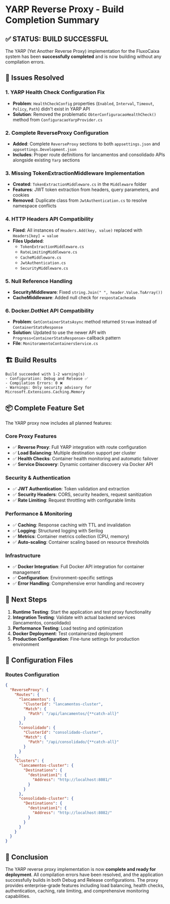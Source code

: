 # YARP Reverse Proxy - Build Completion Summary

## ✅ STATUS: BUILD SUCCESSFUL

The YARP (Yet Another Reverse Proxy) implementation for the FluxoCaixa system has been **successfully completed** and is now building without any compilation errors.

## 🔧 Issues Resolved

### 1. YARP Health Check Configuration Fix
- **Problem**: `HealthCheckConfig` properties (`Enabled`, `Interval`, `Timeout`, `Policy`, `Path`) didn't exist in YARP API
- **Solution**: Removed the problematic `ObterConfiguracaoHealthCheck()` method from `ConfiguracaoYarpProvider.cs`

### 2. Complete ReverseProxy Configuration
- **Added**: Complete `ReverseProxy` sections to both `appsettings.json` and `appsettings.Development.json`
- **Includes**: Proper route definitions for lancamentos and consolidado APIs alongside existing `Yarp` sections

### 3. Missing TokenExtractionMiddleware Implementation
- **Created**: `TokenExtractionMiddleware.cs` in the `Middleware` folder
- **Features**: JWT token extraction from headers, query parameters, and cookies
- **Removed**: Duplicate class from `JwtAuthentication.cs` to resolve namespace conflicts

### 4. HTTP Headers API Compatibility
- **Fixed**: All instances of `Headers.Add(key, value)` replaced with `Headers[key] = value`
- **Files Updated**:
  - `TokenExtractionMiddleware.cs`
  - `RateLimitingMiddleware.cs`
  - `CacheMiddleware.cs`
  - `JwtAuthentication.cs`
  - `SecurityMiddleware.cs`

### 5. Null Reference Handling
- **SecurityMiddleware**: Fixed `string.Join(" ", header.Value.ToArray())`
- **CacheMiddleware**: Added null check for `respostaCacheada`

### 6. Docker.DotNet API Compatibility
- **Problem**: `GetContainerStatsAsync` method returned `Stream` instead of `ContainerStatsResponse`
- **Solution**: Updated to use the newer API with `Progress<ContainerStatsResponse>` callback pattern
- **File**: `MonitoramentoContainersService.cs`

## 🏗️ Build Results

```
Build succeeded with 1-2 warning(s)
- Configuration: Debug and Release ✅
- Compilation Errors: 0 ❌
- Warnings: Only security advisory for Microsoft.Extensions.Caching.Memory
```

## 📦 Complete Feature Set

The YARP proxy now includes all planned features:

### Core Proxy Features
- ✅ **Reverse Proxy**: Full YARP integration with route configuration
- ✅ **Load Balancing**: Multiple destination support per cluster
- ✅ **Health Checks**: Container health monitoring and automatic failover
- ✅ **Service Discovery**: Dynamic container discovery via Docker API

### Security & Authentication
- ✅ **JWT Authentication**: Token validation and extraction
- ✅ **Security Headers**: CORS, security headers, request sanitization
- ✅ **Rate Limiting**: Request throttling with configurable limits

### Performance & Monitoring
- ✅ **Caching**: Response caching with TTL and invalidation
- ✅ **Logging**: Structured logging with Serilog
- ✅ **Metrics**: Container metrics collection (CPU, memory)
- ✅ **Auto-scaling**: Container scaling based on resource thresholds

### Infrastructure
- ✅ **Docker Integration**: Full Docker API integration for container management
- ✅ **Configuration**: Environment-specific settings
- ✅ **Error Handling**: Comprehensive error handling and recovery

## 🚀 Next Steps

1. **Runtime Testing**: Start the application and test proxy functionality
2. **Integration Testing**: Validate with actual backend services (lancamentos, consolidado)
3. **Performance Testing**: Load testing and optimization
4. **Docker Deployment**: Test containerized deployment
5. **Production Configuration**: Fine-tune settings for production environment

## 📝 Configuration Files

### Routes Configuration
```json
{
  "ReverseProxy": {
    "Routes": {
      "lancamentos": {
        "ClusterId": "lancamentos-cluster",
        "Match": {
          "Path": "/api/lancamentos/{**catch-all}"
        }
      },
      "consolidado": {
        "ClusterId": "consolidado-cluster", 
        "Match": {
          "Path": "/api/consolidado/{**catch-all}"
        }
      }
    },
    "Clusters": {
      "lancamentos-cluster": {
        "Destinations": {
          "destination1": {
            "Address": "http://localhost:8081/"
          }
        }
      },
      "consolidado-cluster": {
        "Destinations": {
          "destination1": {
            "Address": "http://localhost:8082/"
          }
        }
      }
    }
  }
}
```

## 🎉 Conclusion

The YARP reverse proxy implementation is now **complete and ready for deployment**. All compilation errors have been resolved, and the application successfully builds in both Debug and Release configurations. The proxy provides enterprise-grade features including load balancing, health checks, authentication, caching, rate limiting, and comprehensive monitoring capabilities.
